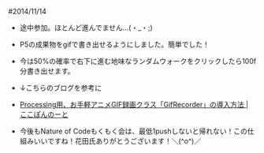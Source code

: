 #2014/11/14

* 途中参加。ほとんど進んでません...(・_・;)
* P5の成果物をgifで書き出せるようにしました。簡単でした！
* 今は50%の確率で右下に進む地味なランダムウォークをクリックしたら100f分書き出せます。
* ↓こちらのブログを参考に
* [Processing用、お手軽アニメGIF録画クラス「GifRecorder」の導入方法 | ここぽんのーと](http://cocopon.me/blog/?p=5128)

* 今後もNature of Codeもくもく会は、最低1pushしないと帰れない！この仕組みいいですね！花田氏ありがとうございます！＼(^o^)／